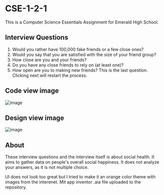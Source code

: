 # CSE-1-2-1
This is a Computer Science Essentials Assignment for Emerald High School.

## Interview Questions
1. Would you rather have 100,000 fake friends or a few close ones?
2. Would you say that you are satisfied with the size of your friend group?
3. How close are you and your friends?
4. Do you have any close friends to rely on (at least one)?
5. How open are you to making new friends? This is the last question. Clicking next will restart the process.

## Code view image
![image](https://github.com/user-attachments/assets/4b502d9c-cd1a-467d-9759-a34e18844a14)

## Design view image
![image](https://github.com/user-attachments/assets/ee65f9ff-8719-42ae-bb2a-a2b1c362cd49)


## About
These interview questions and the interview itself is about social health. It aims to gather data on people's overall social happiness. It does not analyze your answers, as it is not multiple choice.

UI does not look too great but I tried to make it an orange color theme with images from the interenet. Mit app inventor .aia file uploaded to the repository.
